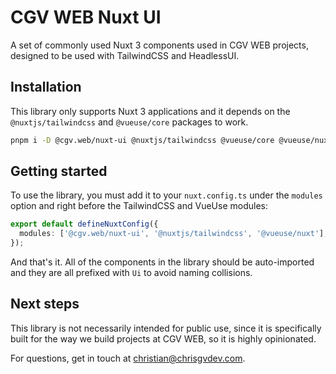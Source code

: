 # CGV WEB Nuxt UI

A set of commonly used Nuxt 3 components used in CGV WEB projects, designed to be used with TailwindCSS and HeadlessUI.

## Installation

This library only supports Nuxt 3 applications and it depends on the `@nuxtjs/tailwindcss` and `@vueuse/core` packages to work.

```bash
pnpm i -D @cgv.web/nuxt-ui @nuxtjs/tailwindcss @vueuse/core @vueuse/nuxt
```

## Getting started

To use the library, you must add it to your `nuxt.config.ts` under the `modules` option and right before the TailwindCSS and VueUse modules:

```ts
export default defineNuxtConfig({
  modules: ['@cgv.web/nuxt-ui', '@nuxtjs/tailwindcss', '@vueuse/nuxt'],
});
```

And that's it. All of the components in the library should be auto-imported and they are all prefixed with `Ui` to avoid naming collisions.

## Next steps

This library is not necessarily intended for public use, since it is specifically built for the way we build projects at CGV WEB, so it is highly opinionated.

For questions, get in touch at christian@chrisgvdev.com.
